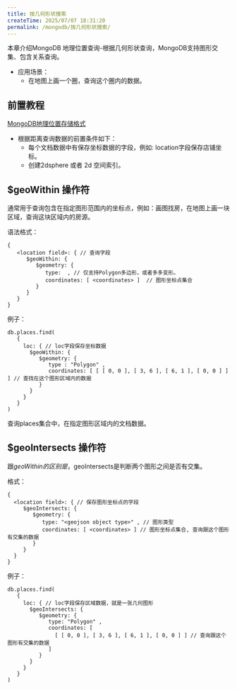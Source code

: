 ```yaml
---
title: 按几何形状搜索
createTime: 2025/07/07 18:31:20
permalink: /mongodb/按几何形状搜索/
---
```

本章介绍MongoDB 地理位置查询-根据几何形状查询，MongoDB支持图形交集、包含关系查询。

- 应用场景：
    - 在地图上画一个圈，查询这个圈内的数据。

## 前置教程
<a href='/#/数据库/mongodb/position/model.md'>MongoDB地理位置存储格式</a>

- 根据距离查询数据的前置条件如下：
    - 每个文档数据中有保存坐标数据的字段，例如: location字段保存店铺坐标。
    - 创建2dsphere 或者 2d 空间索引。

## $geoWithin 操作符

通常用于查询包含在指定图形范围内的坐标点，例如：画图找房，在地图上画一块区域，查询这块区域内的房源。

语法格式：
```shell
{
   <location field>: { // 查询字段
      $geoWithin: {
         $geometry: {
            type:  , // 仅支持Polygon多边形，或者多多变形。
            coordinates: [ <coordinates> ]  // 图形坐标点集合
         }
      }
   }
}
```

例子：
```shell
db.places.find(
   {
     loc: { // loc字段保存坐标数据
       $geoWithin: {
          $geometry: {
             type : "Polygon" ,
             coordinates: [ [ [ 0, 0 ], [ 3, 6 ], [ 6, 1 ], [ 0, 0 ] ] ] // 查找在这个图形区域内的数据
          }
       }
     }
   }
)
```
查询places集合中，在指定图形区域内的文档数据。

## $geoIntersects 操作符

跟$geoWithin的区别是，$geoIntersects是判断两个图形之间是否有交集。

格式：
```shell
{
  <location field>: { // 保存图形坐标点的字段
     $geoIntersects: {
        $geometry: {
           type: "<geojson object type>" , // 图形类型
           coordinates: [ <coordinates> ] // 图形坐标点集合, 查询跟这个图形有交集的数据
        }
     }
  }
}
```

例子：
```shell
db.places.find(
   {
     loc: { // loc字段保存区域数据，就是一张几何图形
       $geoIntersects: {
          $geometry: {
             type: "Polygon" ,
             coordinates: [
               [ [ 0, 0 ], [ 3, 6 ], [ 6, 1 ], [ 0, 0 ] ] // 查询跟这个图形有交集的数据
             ]
          }
       }
     }
   }
)
```